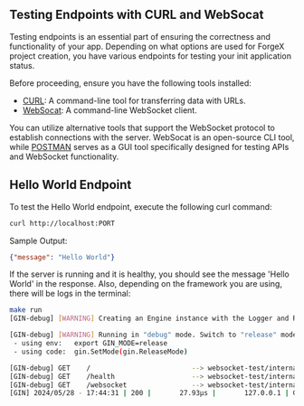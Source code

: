 ## Testing Endpoints with CURL and WebSocat

Testing endpoints is an essential part of ensuring the correctness and functionality of your app. Depending on what options are used for ForgeX project creation, you have various endpoints for testing your init application status.


Before proceeding, ensure you have the following tools installed:

- [CURL](https://curl.se/docs/manpage.html): A command-line tool for transferring data with URLs.
- [WebSocat](https://github.com/vi/websocat): A command-line WebSocket client.

You can utilize alternative tools that support the WebSocket protocol to establish connections with the server. WebSocat is an open-source CLI tool, while [POSTMAN](https://www.postman.com/) serves as a GUI tool specifically designed for testing APIs and WebSocket functionality.

## Hello World Endpoint

To test the Hello World endpoint, execute the following curl command:

```bash
curl http://localhost:PORT
```

Sample Output:
```json
{"message": "Hello World"}
```
If the server is running and it is healthy, you should see the message 'Hello World' in the response.
Also, depending on the framework you are using, there will be logs in the terminal:

```bash
make run
[GIN-debug] [WARNING] Creating an Engine instance with the Logger and Recovery middleware already attached.

[GIN-debug] [WARNING] Running in "debug" mode. Switch to "release" mode in production.
 - using env:   export GIN_MODE=release
 - using code:  gin.SetMode(gin.ReleaseMode)

[GIN-debug] GET    /                         --> websocket-test/internal/server.(*Server).HelloWorldHandler-fm (3 handlers)
[GIN-debug] GET    /health                   --> websocket-test/internal/server.(*Server).healthHandler-fm (3 handlers)
[GIN-debug] GET    /websocket                --> websocket-test/internal/server.(*Server).websocketHandler-fm (3 handlers)
[GIN] 2024/05/28 - 17:44:31 | 200 |       27.93µs |       127.0.0.1 | GET      "/"
```

